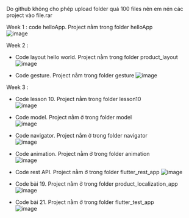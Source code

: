 Do github không cho phép upload folder quá 100 files nên em nén các project vào file.rar    

Week 1 : code helloApp. Project nằm trong folder helloApp    
![image](https://user-images.githubusercontent.com/62579946/155689824-4fcc2ecd-20ff-4ff0-9ea2-9e9c06a2591f.png)    


Week 2 :  
- Code layout hello world. Project nằm trong folder product_layout       
![image](https://user-images.githubusercontent.com/62579946/156113876-52dd5587-7753-4293-91fb-0be5c5260d93.png)


- Code gesture. Project nằm trong folder gesture
![image](https://user-images.githubusercontent.com/62579946/156116849-e248afc7-0e33-4d7c-84cd-5e529a32d649.png)


Week 3 :    
- Code lesson 10. Project nằm trong folder lesson10    
![image](https://user-images.githubusercontent.com/62579946/156993923-dc52e6ca-c582-4f45-89cf-e3897f91aca9.png)


- Code model. Project nằm ở trong folder model    
![image](https://user-images.githubusercontent.com/62579946/157069846-1a8caaa7-0c0f-4694-8eb0-901eb5642051.png)


- Code navigator. Project nằm ở trong folder navigator    
![image](https://user-images.githubusercontent.com/62579946/157165653-1cbd9ccf-8aa2-4fce-86da-3b6bd630919f.png)


- Code animation. Project nằm ở trong folder animation    
![image](https://user-images.githubusercontent.com/62579946/157171447-e5aaf2c5-e2f1-406f-a211-2eb6ff075d49.png)


- Code rest API. Project nằm ở trong folder flutter_rest_app
![image](https://user-images.githubusercontent.com/62579946/157592582-d44cbe17-3349-4bc0-a696-d089b92c8582.png)


- Code bài 19. Project nằm ở trong folder product_localization_app
![image](https://user-images.githubusercontent.com/62579946/157598490-65e2a374-8f51-4441-a766-82432c4ea23d.png)


- Code bài 21. Project nằm ở trong folder flutter_test_app    
![image](https://user-images.githubusercontent.com/62579946/157785907-6b543052-fb76-4186-ac01-f5fe93846534.png)

